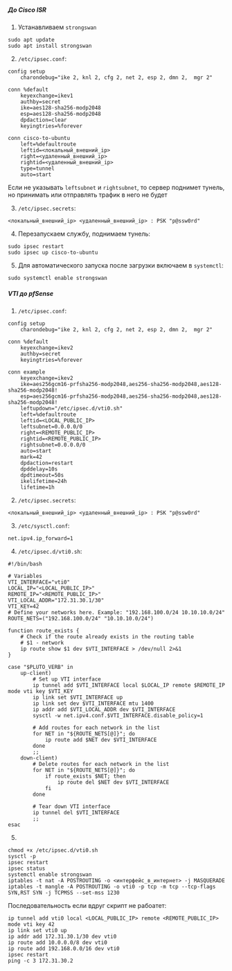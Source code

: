 ##### До Cisco ISR
1. Устанавливаем `strongswan`  
```
sudo apt update
sudo apt install strongswan
```
2. `/etc/ipsec.conf`:  
```
config setup
    charondebug="ike 2, knl 2, cfg 2, net 2, esp 2, dmn 2,  mgr 2"
    
conn %default
    keyexchange=ikev1
    authby=secret
    ike=aes128-sha256-modp2048
    esp=aes128-sha256-modp2048
    dpdaction=clear
    keyingtries=%forever
    
conn cisco-to-ubuntu
    left=%defaultroute
    leftid=<локальный_внешний_ip>
    right=<удаленный_внешний_ip>
    rightid=<удаленный_внешний_ip>
    type=tunnel
    auto=start
```
Если не указывать `leftsubnet` и `rightsubnet`, то сервер поднимет тунель, но принимать или отправлять трафик в него не будет  

3. `/etc/ipsec.secrets`:  
```
<локальный_внешний_ip> <удаленный_внешний_ip> : PSK "p@ssw0rd"
```
4. Перезапускаем службу, поднимаем тунель:  
```
sudo ipsec restart
sudo ipsec up cisco-to-ubuntu
```
5. Для автоматического запуска после загрузки включаем в `systemctl`:
```
sudo systemctl enable strongswan
```

##### VTI до pfSense
1. `/etc/ipsec.conf`:  
```
config setup
    charondebug="ike 2, knl 2, cfg 2, net 2, esp 2, dmn 2,  mgr 2"
    
conn %default
    keyexchange=ikev2
    authby=secret
    keyingtries=%forever
    
conn example
    keyexchange=ikev2
    ike=aes256gcm16-prfsha256-modp2048,aes256-sha256-modp2048,aes128-sha256-modp2048!
    esp=aes256gcm16-prfsha256-modp2048,aes256-sha256-modp2048,aes128-sha256-modp2048!
    leftupdown="/etc/ipsec.d/vti0.sh"
    left=%defaultroute
    leftid=<LOCAL_PUBLIC_IP>
    leftsubnet=0.0.0.0/0
    right=<REMOTE_PUBLIC_IP>
    rightid=<REMOTE_PUBLIC_IP>
    rightsubnet=0.0.0.0/0
    auto=start
    mark=42
    dpdaction=restart
    dpddelay=10s
    dpdtimeout=50s
    ikelifetime=24h
    lifetime=1h
```
2. `/etc/ipsec.secrets`:  
```
<локальный_внешний_ip> <удаленный_внешний_ip> : PSK "p@ssw0rd"
```
3. `/etc/sysctl.conf`:  
```
net.ipv4.ip_forward=1
```
4. `/etc/ipsec.d/vti0.sh`:  
```
#!/bin/bash
    
# Variables
VTI_INTERFACE="vti0"
LOCAL_IP="<LOCAL_PUBLIC_IP>"
REMOTE_IP="<REMOTE_PUBLIC_IP>"
VTI_LOCAL_ADDR="172.31.30.1/30"
VTI_KEY=42
# Define your networks here. Example: "192.168.100.0/24 10.10.10.0/24"
ROUTE_NETS=("192.168.100.0/24" "10.10.10.0/24")
    
function route_exists {
    # Check if the route already exists in the routing table
    # $1 - network
    ip route show $1 dev $VTI_INTERFACE > /dev/null 2>&1
}
    
case "$PLUTO_VERB" in
    up-client)
        # Set up VTI interface
        ip tunnel add $VTI_INTERFACE local $LOCAL_IP remote $REMOTE_IP mode vti key $VTI_KEY
        ip link set $VTI_INTERFACE up
        ip link set dev $VTI_INTERFACE mtu 1400
        ip addr add $VTI_LOCAL_ADDR dev $VTI_INTERFACE
        sysctl -w net.ipv4.conf.$VTI_INTERFACE.disable_policy=1
        
        # Add routes for each network in the list
        for NET in "${ROUTE_NETS[@]}"; do
            ip route add $NET dev $VTI_INTERFACE
        done
        ;;
    down-client)
        # Delete routes for each network in the list
        for NET in "${ROUTE_NETS[@]}"; do
            if route_exists $NET; then
                ip route del $NET dev $VTI_INTERFACE
            fi
        done
        
        # Tear down VTI interface
        ip tunnel del $VTI_INTERFACE
        ;;
esac
```
5.  
```
chmod +x /etc/ipsec.d/vti0.sh
sysctl -p
ipsec restart
ipsec status
systemctl enable strongswan
iptables -t nat -A POSTROUTING -o <интерфейс_в_интернет> -j MASQUERADE
iptables -t mangle -A POSTROUTING -o vti0 -p tcp -m tcp --tcp-flags SYN,RST SYN -j TCPMSS --set-mss 1230
```
Последовательность если вдруг скрипт не рабоатет:  
```
ip tunnel add vti0 local <LOCAL_PUBLIC_IP> remote <REMOTE_PUBLIC_IP> mode vti key 42
ip link set vti0 up
ip addr add 172.31.30.1/30 dev vti0
ip route add 10.0.0.0/8 dev vti0
ip route add 192.168.0.0/16 dev vti0
ipsec restart
ping -c 3 172.31.30.2
```

